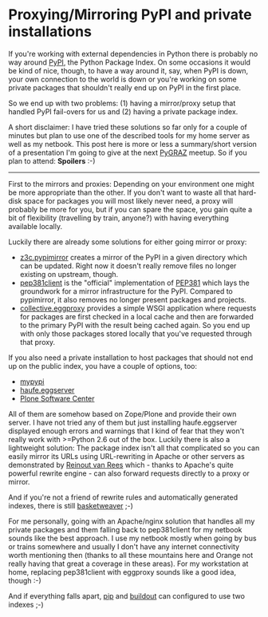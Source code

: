 # Proxying/Mirroring PyPI and private installations

If you're working with external dependencies in Python there is probably
no way around [PyPI][], the Python Package Index. On some occasions it would
be kind of nice, though, to have a way around it, say, when PyPI is down,
your own connection to the world is down or you're working on some private
packages that shouldn't really end up on PyPI in the first place.

So we end up with two problems: (1) having a mirror/proxy setup that handled
PyPI fail-overs for us and (2) having a private package index.

A short disclaimer: I have tried these solutions so far only for a couple of
minutes but plan to use one of the described tools for my home server as well
as my netbook.  This post here is more or less a summary/short version of a
presentation I'm going to give at the next [PyGRAZ][] meetup. So if you plan to
attend: **Spoilers** :-)

---------------------------

First to the mirrors and proxies: Depending on your environment one might be
more appropriate than the other. If you don't want to waste all that hard-disk
space for packages you will most likely never need, a proxy will probably be
more for you, but if you can spare the space, you gain quite a bit of
flexibility (travelling by train, anyone?) with having everything available
locally.

Luckily there are already some solutions for either going mirror or proxy:

* [z3c.pypimirror][] creates a mirror of the PyPI in a given directory which can
  be updated. Right now it doesn't really remove files no longer existing on
  upstream, though.
* [pep381client][] is the "official" implementation of [PEP381][] which lays the
  groundwork for a mirror infrastructure for the PyPI. Compared to pypimirror,
  it also removes no longer present packages and projects.
* [collective.eggproxy][] provides a simple WSGI application where requests for
  packages are first checked in a local cache and then are forwarded to the
  primary PyPI with the result being cached again. So you end up with only
  those packages stored locally that you've requested through that proxy.

If you also need a private installation to host packages that should not end
up on the public index, you have a couple of options, too:

* [mypypi][]
* [haufe.eggserver][]
* [Plone Software Center][]

All of them are somehow based on Zope/Plone and provide their own server. I
have not tried any of them but just installing haufe.eggserver displayed
enough errors and warnings that I kind of fear that they won't really work
with >=Python 2.6 out of the box. Luckily there is also a lightweight
solution: The package index isn't all that complicated so you can easily
mirror its URLs using URL-rewriting in Apache or other servers as demonstrated
by [Reinout van Rees](http://reinout.vanrees.org/weblog/2009/11/09/eggproxy-plus-private-packages.html)
which - thanks to Apache's quite powerful rewrite engine - can also forward
requests directly to a proxy or mirror.

And if you're not a friend of rewrite rules and automatically generated
indexes, there is still [basketweaver][] ;-)

For me personally, going with an Apache/nginx solution that handles all my
private packages and them falling back to pep381client for my netbook sounds
like the best approach. I use my netbook mostly when going by bus or trains
somewhere and usually I don't have any internet connectivity worth mentioning
then (thanks to all these mountains here and Orange not really having that
great a coverage in these areas). For my workstation at home, replacing
pep381client with eggproxy sounds like a good idea, though :-)

And if everything falls apart, [pip](http://pypi.python.org/pypi/pip#mirror-support)
and [buildout](http://pypi.python.org/pypi/zc.buildout#finding-distributions) can
configured to use two indexes ;-)


[Plone Software Center]: http://plone.org/products/plonesoftwarecenter/
[z3c.pypimirror]: http://pypi.python.org/pypi/z3c.pypimirror
[haufe.eggserver]: http://pypi.python.org/pypi/haufe.eggserver
[collective.eggproxy]: http://pypi.python.org/pypi/collective.eggproxy
[pep381client]: http://pypi.python.org/pypi/pep381client
[mypypi]: http://pypi.python.org/pypi/mypypi
[basketweaver]: http://pypi.python.org/pypi/basketweaver
[PEP381]: http://www.python.org/dev/peps/pep-0381/
[PyGRAZ]: http://pygraz.org
[PyPI]: http://pypi.python.org
